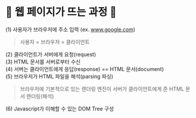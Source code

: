 # 🎃 웹 페이지가 뜨는 과정 🎃
(1) 사용자가 브라우저에 주소 입력 (ex. www.google.com) <br/>

>사용자 = 브라우저 = 클라이언트 <br/>
 
(2) 클라이언트가 서버에게 요청(request) <br/>
(3) HTML 문서를 서버로부터 수신 <br/>
(4) 서버는 클라이언트에게 응답(response) == HTML 문서(document) <br/>
(5) 브라우저가 HTML 파일을 해석(parsing 파싱) <br/>

>브라우저에 기본적으로 있는 렌더링 엔진이 서버가 클라이언트에게 준 HTML 문서 렌더링(해석) <br/>

(6) Javascript가 이해할 수 있는 DOM Tree 구성 <br/>
